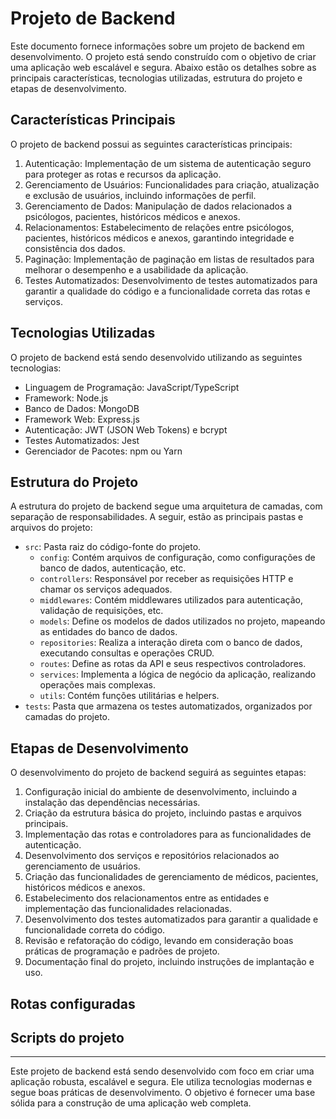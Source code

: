# Projeto de Backend

Este documento fornece informações sobre um projeto de backend em desenvolvimento. O projeto está sendo construído com o objetivo de criar uma aplicação web escalável e segura. Abaixo estão os detalhes sobre as principais características, tecnologias utilizadas, estrutura do projeto e etapas de desenvolvimento.

## Características Principais

O projeto de backend possui as seguintes características principais:

1. Autenticação: Implementação de um sistema de autenticação seguro para proteger as rotas e recursos da aplicação.
2. Gerenciamento de Usuários: Funcionalidades para criação, atualização e exclusão de usuários, incluindo informações de perfil.
3. Gerenciamento de Dados: Manipulação de dados relacionados a psicólogos, pacientes, históricos médicos e anexos.
4. Relacionamentos: Estabelecimento de relações entre psicólogos, pacientes, históricos médicos e anexos, garantindo integridade e consistência dos dados.
5. Paginação: Implementação de paginação em listas de resultados para melhorar o desempenho e a usabilidade da aplicação.
6. Testes Automatizados: Desenvolvimento de testes automatizados para garantir a qualidade do código e a funcionalidade correta das rotas e serviços.

## Tecnologias Utilizadas

O projeto de backend está sendo desenvolvido utilizando as seguintes tecnologias:

- Linguagem de Programação: JavaScript/TypeScript
- Framework: Node.js
- Banco de Dados: MongoDB
- Framework Web: Express.js
- Autenticação: JWT (JSON Web Tokens) e bcrypt
- Testes Automatizados: Jest
- Gerenciador de Pacotes: npm ou Yarn

## Estrutura do Projeto

A estrutura do projeto de backend segue uma arquitetura de camadas, com separação de responsabilidades. A seguir, estão as principais pastas e arquivos do projeto:

- `src`: Pasta raiz do código-fonte do projeto.
  - `config`: Contém arquivos de configuração, como configurações de banco de dados, autenticação, etc.
  - `controllers`: Responsável por receber as requisições HTTP e chamar os serviços adequados.
  - `middlewares`: Contém middlewares utilizados para autenticação, validação de requisições, etc.
  - `models`: Define os modelos de dados utilizados no projeto, mapeando as entidades do banco de dados.
  - `repositories`: Realiza a interação direta com o banco de dados, executando consultas e operações CRUD.
  - `routes`: Define as rotas da API e seus respectivos controladores.
  - `services`: Implementa a lógica de negócio da aplicação, realizando operações mais complexas.
  - `utils`: Contém funções utilitárias e helpers.
- `tests`: Pasta que armazena os testes automatizados, organizados por camadas do projeto.

## Etapas de Desenvolvimento

O desenvolvimento do projeto de backend seguirá as seguintes etapas:

1. Configuração inicial do ambiente de desenvolvimento, incluindo a instalação das dependências necessárias.
2. Criação da estrutura básica do projeto, incluindo pastas e arquivos principais.
3. Implementação das rotas e controladores para as funcionalidades de autenticação.
4. Desenvolvimento dos serviços e repositórios relacionados ao gerenciamento de usuários.
5. Criação das funcionalidades de gerenciamento de médicos, pacientes, históricos médicos e anexos.
6. Estabelecimento dos relacionamentos entre as entidades e implementação das funcionalidades relacionadas.
7. Desenvolvimento dos testes automatizados para garantir a qualidade e funcionalidade correta do código.
8. Revisão e refatoração do código, levando em consideração boas práticas de programação e padrões de projeto.
9. Documentação final do projeto, incluindo instruções de implantação e uso.

## Rotas configuradas

## Scripts do projeto

---

Este projeto de backend está sendo desenvolvido com foco em criar uma aplicação robusta, escalável e segura. Ele utiliza tecnologias modernas e segue boas práticas de desenvolvimento. O objetivo é fornecer uma base sólida para a construção de uma aplicação web completa.
